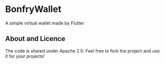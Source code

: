 # BonfryWallet
A simple virtual wallet made by Flutter

## About and Licence
The code is shared under Apache 2.0. Feel free to fork the project and use it for your projects!
